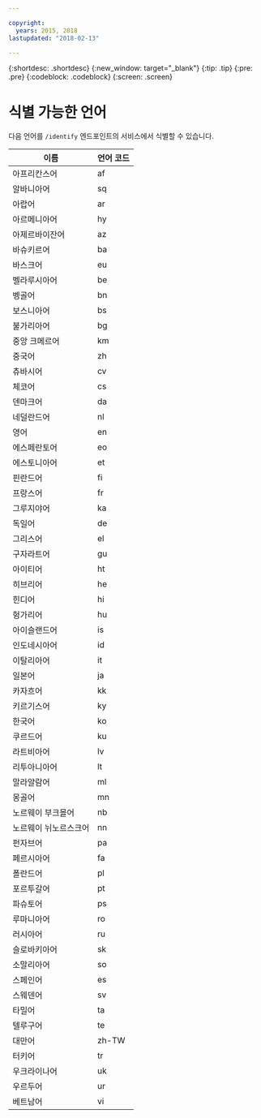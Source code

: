 ```yaml
---

copyright:
  years: 2015, 2018
lastupdated: "2018-02-13"

---
```


{:shortdesc: .shortdesc}
{:new_window: target="_blank"}
{:tip: .tip}
{:pre: .pre}
{:codeblock: .codeblock}
{:screen: .screen}

# 식별 가능한 언어

다음 언어를 `/identify` 엔드포인트의 서비스에서 식별할 수 있습니다.  

<table>
 <thead>
  <th>
   이름
  </th>
  <th>
   언어 코드
  </th>
  <tbody>
   <tr>
    <td>
     아프리칸스어
    </td>
    <td>
     af
    </td>
   </tr>
   <tr>
    <td>
     알바니아어
    </td>
    <td>
     sq
    </td>
   </tr>
   <tr>
    <td>
     아랍어
    </td>
    <td>
     ar
    </td>
   </tr>
   <tr>
    <td>
     아르메니아어
    </td>
    <td>
     hy
    </td>
   </tr>
   <tr>
    <td>
     아제르바이잔어
    </td>
    <td>
     az
    </td>
   </tr>
   <tr>
    <td>
     바슈키르어
    </td>
    <td>
     ba
    </td>
   </tr>
   <tr>
    <td>
     바스크어
    </td>
    <td>
     eu
    </td>
   </tr>
   <tr>
    <td>
     벨라루시아어
    </td>
    <td>
     be
    </td>
   </tr>
   <tr>
    <td>
     벵골어
    </td>
    <td>
     bn
    </td>
   </tr>
   <tr>
    <td>
     보스니아어
    </td>
    <td>
     bs
    </td>
   </tr>
   <tr>
    <td>
     불가리아어
    </td>
    <td>
     bg
    </td>
   </tr>
   <tr>
    <td>
     중앙 크메르어
    </td>
    <td>
     km
    </td>
   </tr>
   <tr>
    <td>
     중국어
    </td>
    <td>
     zh
    </td>
   </tr>
   <tr>
    <td>
     츄바시어
    </td>
    <td>
     cv
    </td>
   </tr>
   <tr>
    <td>
     체코어
    </td>
    <td>
     cs
    </td>
   </tr>
   <tr>
    <td>
     덴마크어
    </td>
    <td>
     da
    </td>
   </tr>
   <tr>
    <td>
     네덜란드어
    </td>
    <td>
     nl
    </td>
   </tr>
   <tr>
    <td>
     영어
    </td>
    <td>
     en
    </td>
   </tr>
   <tr>
    <td>
     에스페란토어
    </td>
    <td>
     eo
    </td>
   </tr>
   <tr>
    <td>
     에스토니아어
    </td>
    <td>
     et
    </td>
   </tr>
   <tr>
    <td>
     핀란드어
    </td>
    <td>
     fi
    </td>
   </tr>
   <tr>
    <td>
     프랑스어
    </td>
    <td>
     fr
    </td>
   </tr>
   <tr>
    <td>
     그루지야어
    </td>
    <td>
     ka
    </td>
   </tr>
   <tr>
    <td>
     독일어
    </td>
    <td>
     de
    </td>
   </tr>
   <tr>
    <td>
     그리스어
    </td>
    <td>
     el
    </td>
   </tr>
   <tr>
    <td>
     구자라트어
    </td>
    <td>
     gu
    </td>
   </tr>
   <tr>
    <td>
     아이티어
    </td>
    <td>
     ht
    </td>
   </tr>
   <tr>
    <td>
     히브리어
    </td>
    <td>
     he
    </td>
   </tr>
   <tr>
    <td>
     힌디어
    </td>
    <td>
     hi
    </td>
   </tr>
   <tr>
    <td>
     헝가리어
    </td>
    <td>
     hu
    </td>
   </tr>
   <tr>
    <td>
     아이슬랜드어
    </td>
    <td>
     is
    </td>
   </tr>
   <tr>
    <td>
     인도네시아어
    </td>
    <td>
     id
    </td>
   </tr>
   <tr>
    <td>
     이탈리아어
    </td>
    <td>
     it
    </td>
   </tr>
   <tr>
    <td>
     일본어
    </td>
    <td>
     ja
    </td>
   </tr>
   <tr>
    <td>
     카자흐어
    </td>
    <td>
     kk
    </td>
   </tr>
   <tr>
    <td>
     키르기스어
    </td>
    <td>
     ky
    </td>
   </tr>
   <tr>
    <td>
     한국어
    </td>
    <td>
     ko
    </td>
   </tr>
   <tr>
    <td>
     쿠르드어
    </td>
    <td>
     ku
    </td>
   </tr>
   <tr>
    <td>
     라트비아어
    </td>
    <td>
     lv
    </td>
   </tr>
   <tr>
    <td>
     리투아니아어
    </td>
    <td>
     lt
    </td>
   </tr>
   <tr>
    <td>
     말라얄람어
    </td>
    <td>
     ml
    </td>
   </tr>
   <tr>
    <td>
     몽골어
    </td>
    <td>
     mn
    </td>
   </tr>
   <tr>
    <td>
     노르웨이 부크몰어
    </td>
    <td>
     nb
    </td>
   </tr>
   <tr>
    <td>
     노르웨이 뉘노르스크어
    </td>
    <td>
     nn
    </td>
   </tr>
   <tr>
    <td>
     펀자브어
    </td>
    <td>
     pa
    </td>
   </tr>
   <tr>
    <td>
     페르시아어
    </td>
    <td>
     fa
    </td>
   </tr>
   <tr>
    <td>
     폴란드어
    </td>
    <td>
     pl
    </td>
   </tr>
   <tr>
    <td>
     포르투갈어
    </td>
    <td>
     pt
    </td>
   </tr>
   <tr>
    <td>
     파슈토어
    </td>
    <td>
     ps
    </td>
   </tr>
   <tr>
    <td>
     루마니아어
    </td>
    <td>
     ro
    </td>
   </tr>
   <tr>
    <td>
     러시아어
    </td>
    <td>
     ru
    </td>
   </tr>
   <tr>
    <td>
     슬로바키아어
    </td>
    <td>
     sk
    </td>
   </tr>
   <tr>
    <td>
     소말리아어
    </td>
    <td>
     so
    </td>
   </tr>
   <tr>
    <td>
     스페인어
    </td>
    <td>
     es
    </td>
   </tr>
   <tr>
    <td>
     스웨덴어
    </td>
    <td>
     sv
    </td>
   </tr>
   <tr>
    <td>
     타밀어
    </td>
    <td>
     ta
    </td>
   </tr>
   <tr>
    <td>
     텔루구어
    </td>
    <td>
     te
    </td>
   </tr>
   <tr>
    <td>
     대만어
    </td>
    <td>
     zh-TW
    </td>
   </tr>
   <tr>
    <td>
     터키어
    </td>
    <td>
     tr
    </td>
   </tr>
   <tr>
    <td>
     우크라이나어
    </td>
    <td>
     uk
    </td>
   </tr>
   <tr>
    <td>
     우르두어
    </td>
    <td>
     ur
    </td>
   </tr>
   <tr>
    <td>
     베트남어
    </td>
    <td>
     vi
    </td>
   </tr>
  </tbody>
 </thead>
</table>
